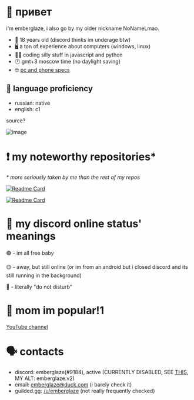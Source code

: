 # 👋 привет

i'm emberglaze, i also go by my older nickname NoNameLmao.

- 🐣 18 years old (discord thinks im underage btw)
- 🖥️ a ton of experience about computers (windows, linux)
- 🧑‍💻 coding silly stuff in javascript and python
- 🕐 gmt+3 moscow time (no daylight saving)
- 🤓 [pc and phone specs](https://github.com/NoNameLmao/NoNameLmao/blob/main/specs.md#-digital-devices-and-their-specs)

## 📖 language proficiency

- russian: native
- english: c1

source?

![image](https://user-images.githubusercontent.com/68788282/233656511-59243e22-fd0e-42b2-a2f4-0a098af673d6.gif)

# ❗ my noteworthy repositories*

*\* more seriously taken by me than the rest of my repos*

[![Readme Card](https://github-readme-stats.vercel.app/api/pin/?username=NoNameLmao&repo=emberbot)](https://github.com/anuraghazra/github-readme-stats)

[![Readme Card](https://github-readme-stats.vercel.app/api/pin/?username=NoNameLmao&repo=emberutils)](https://github.com/anuraghazra/github-readme-stats)

# 🥱 my discord online status' meanings

🟢 - im all free baby

🟡 - away, but still online (or im from an android but i closed discord and its still running in the background)

🔴 - literally "do not disturb"

# 📢 mom im popular!1

[YouTube channel](https://www.youtube.com/@emberglaze)

# 🗣️ contacts

- discord: emberglaze(#9184), active (CURRENTLY DISABLED, SEE [THIS](superevents/19-07-2023.md), MY ALT: emberglaze.v2)
- email: emberglaze@duck.com (i barely check it)
- guilded.gg: [/u/emberglaze](https://www.guilded.gg/u/emberglaze) (not really frequently checked)
